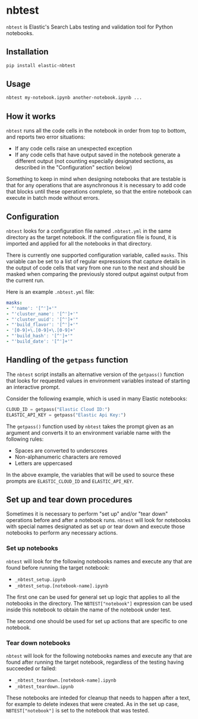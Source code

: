 # nbtest

`nbtest` is Elastic's Search Labs testing and validation tool for Python
notebooks.

## Installation

```bash
pip install elastic-nbtest
```

## Usage

```bash
nbtest my-notebook.ipynb another-notebook.ipynb ...
```

## How it works

`nbtest` runs all the code cells in the notebook in order from top to bottom,
and reports two error situations:

- If any code cells raise an unexpected exception
- If any code cells that have output saved in the notebook generate a different
  output (not counting especially designated sections, as described in the
  "Configuration" section below)

Something to keep in mind when designing notebooks that are testable is that
for any operations that are asynchronous it is necessary to add code that
blocks until these operations complete, so that the entire notebook can
execute in batch mode without errors.

## Configuration

`nbtest` looks for a configuration file named `.nbtest.yml` in the same
directory as the target notebook. If the configuration file is found, it is
imported and applied for all the notebooks in that directory.

There is currently one supported configuration variable, called `masks`. This
variable can be set to a list of regular expresssions that capture details in
the output of code cells that vary from one run to the next and should be
masked when comparing the previously stored output against output from the
current run.

Here is an example `.nbtest.yml` file:

```yaml
masks:
- "'name': '[^']+'"
- "'cluster_name': '[^']+'"
- "'cluster_uuid': '[^']+'"
- "'build_flavor': '[^']+'"
- '[0-9]+\.[0-9]+\.[0-9]+'
- "'build_hash': '[^']+'"
- "'build_date': '[^']+'"
```

## Handling of the `getpass` function

The `nbtest` script installs an alternative version of the `getpass()` function
that looks for requested values in environment variables instead of starting an
interactive prompt.

Consider the following example, which is used in many Elastic notebooks:

```python
CLOUD_ID = getpass("Elastic Cloud ID:")
ELASTIC_API_KEY = getpass("Elastic Api Key:")
```

The `getpass()` function used by `nbtest` takes the prompt given as an
argument and converts it to an environment variable name with the following
rules:

- Spaces are converted to underscores
- Non-alphanumeric characters are removed
- Letters are uppercased

In the above example, the variables that will be used to source these prompts
are `ELASTIC_CLOUD_ID` and `ELASTIC_API_KEY`.

## Set up and tear down procedures

Sometimes it is necessary to perform "set up" and/or "tear down" operations
before and after a notebook runs. `nbtest` will look for notebooks with special
names designated as set up or tear down and execute those notebooks to perform
any necessary actions.

### Set up notebooks

`nbtest` will look for the following notebooks names and execute any that are
found before running the target notebook:

- `_nbtest_setup.ipynb`
- `_nbtest_setup.[notebook-name].ipynb`

The first one can be used for general set up logic that applies to all the
notebooks in the directory. The `NBTEST["notebook"]` expression can be used
inside this notebook to obtain the name of the notebook under test.

The second one should be used for set up actions that are specific to one
notebook.

### Tear down notebooks

`nbtest` will look for the following notebooks names and execute any that are
found after running the target notebook, regardless of the testing having
succeeded or failed:

- `_nbtest_teardown.[notebook-name].ipynb`
- `_nbtest_teardown.ipynb`

These notebooks are inteded for cleanup that needs to happen after a text, for
example to delete indexes that were created. As in the set up case,
`NBTEST["notebook"]` is set to the notebook that was tested.
